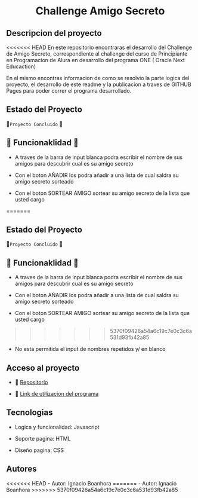 <h1 align="center"> Challenge Amigo Secreto</h1>

<h2>Descripcion del proyecto</h2>

<<<<<<< HEAD
En este repositorio encontraras el desarrollo del Challenge de Amigo Secreto, correspondiente al challenge del curso de Principiante en Programacion de 
 Alura en desarrollo del programa ONE ( Oracle Next Educaction)

En el mismo encontras informacion de como se resolvio la parte logica del proyecto, el desarrollo de este readme y la publicacion a traves de GITHUB Pages 
 para poder correr el programa desarrollado. 
 
<h2> Estado del Proyecto</h2>

🏁`Proyecto Concluido` 🏁

<h2> 🔨 Funcionaklidad 🔨 </h2>
 
- A traves de la barra de input blanca podra escribir el nombre de sus amigos para descubrir cual es su amigo secreto

- Con el boton AÑADIR los podra añadir a una lista de cual saldra su amigo secreto sorteado

- Con el boton SORTEAR AMIGO sortear su amigo secreto de la lista que usted cargo

=======
<h2> Estado del Proyecto</h2>

🏁`Proyecto Concluido` 🏁

<h2> 🔨 Funcionaklidad 🔨 </h2>
 
- A traves de la barra de input blanca podra escribir el nombre de sus amigos para descubrir cual es su amigo secreto

- Con el boton AÑADIR los podra añadir a una lista de cual saldra su amigo secreto sorteado

- Con el boton SORTEAR AMIGO sortear su amigo secreto de la lista que usted cargo

>>>>>>> 5370f09426a54a6c19c7e0c3c6a531d93fb42a85
- No esta permitida el input de nombres repetidos y/ en blanco

<h2>Acceso al proyecto</h2>

- 📘 [Repositorio](https://github.com/IgnaBonahora/challenge-amigo-secreto_Ignacio_Bonahora)

- 🏃 [Link de utilizacion del programa](https://ignabonahora.github.io/challenge-amigo-secreto_Ignacio_Bonahora/)

<h2>Tecnologias</h2>

- Logica y funcionalidad: Javascript

- Soporte pagina: HTML

- Diseño pagina: CSS

<h2>Autores</h2>
<<<<<<< HEAD
- Autor: Ignacio Boanhora 
=======
- Autor: Ignacio Boanhora 
>>>>>>> 5370f09426a54a6c19c7e0c3c6a531d93fb42a85
